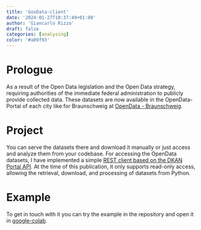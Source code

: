 ```yaml
---
title: 'GovData-client'
date: '2024-01-27T10:37:49+01:00'
author: 'Giancarlo Rizzo'
draft: false
categories: [analysing]
color: '#a09f93'
---
```


# Prologue

As a result of the Open Data legislation and the Open Data strategy, requiring authorities of the immediate federal administration to publicly provide collected data. These datasets are now available in the OpenData-Portal of each city like for Braunschweig at [OpenData - Braunschweig](https://opendata.braunschweig.de/).

# Project

You can serve the datasets there and download it manually or just access and analyze them from your codebase. For accessing the OpenData datasets, I have implemented a simple [REST client based on the DKAN Portal API](https://github.com/protogia/govdata). At the time of this publication, it only supports read-only access, allowing the retrieval, download, and processing of datasets from Python.

# Example

To get in touch with it you can try the example in the repository and open it in [google-colab](https://colab.research.google.com/github/protogia/govdata/blob/main/govadata_client_example.ipynb).   
